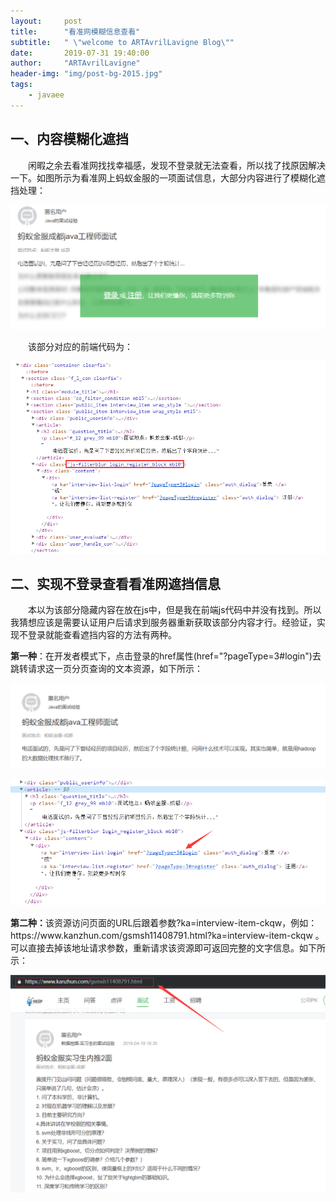 ```yaml
---
layout:     post
title:      "看准网模糊信息查看"
subtitle:   " \"welcome to ARTAvrilLavigne Blog\""
date:       2019-07-31 19:40:00
author:     "ARTAvrilLavigne"
header-img: "img/post-bg-2015.jpg"
tags:
    - javaee
---
```

## 一、内容模糊化遮挡<br>
<p>　　闲暇之余去看准网找找幸福感，发现不登录就无法查看，所以找了找原因解决一下。如图所示为看准网上蚂蚁金服的一项面试信息，大部分内容进行了模糊化遮挡处理：</p>
<p><img src="https://github.com/ARTAvrilLavigne/ARTAvrilLavigne.github.io/blob/master/myblog/2019-07-31-java-web/1.png?raw=true"></p>

<p>　　该部分对应的前端代码为：</p>
<p><img src="https://github.com/ARTAvrilLavigne/ARTAvrilLavigne.github.io/blob/master/myblog/2019-07-31-java-web/2.png?raw=true"></p> 


## 二、实现不登录查看看准网遮挡信息<br>
<p>　　本以为该部分隐藏内容在放在js中，但是我在前端js代码中并没有找到。所以我猜想应该是需要认证用户后请求到服务器重新获取该部分内容才行。经验证，实现不登录就能查看遮挡内容的方法有两种。</p>
<p><strong>第一种</strong>：在开发者模式下，点击登录的href属性(href="?pageType=3#login")去跳转请求这一页分页查询的文本资源，如下所示：</p>
<p><img src="https://github.com/ARTAvrilLavigne/ARTAvrilLavigne.github.io/blob/master/myblog/2019-07-31-java-web/3.png?raw=true"></p>
<p><img src="https://github.com/ARTAvrilLavigne/ARTAvrilLavigne.github.io/blob/master/myblog/2019-07-31-java-web/4.png?raw=true"></p>
<p><strong>第二种：</strong>该资源访问页面的URL后跟着参数?ka=interview-item-ckqw，例如：https://www.kanzhun.com/gsmsh11408791.html?ka=interview-item-ckqw
    。可以直接去掉该地址请求参数，重新请求该资源即可返回完整的文字信息。如下所示：</p>
<p><img src="https://github.com/ARTAvrilLavigne/ARTAvrilLavigne.github.io/blob/master/myblog/2019-07-31-java-web/5.png?raw=true"></p>

